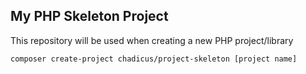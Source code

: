 ## My PHP Skeleton Project

This repository will be used when creating a new PHP project/library

```sh
composer create-project chadicus/project-skeleton [project name]
```
